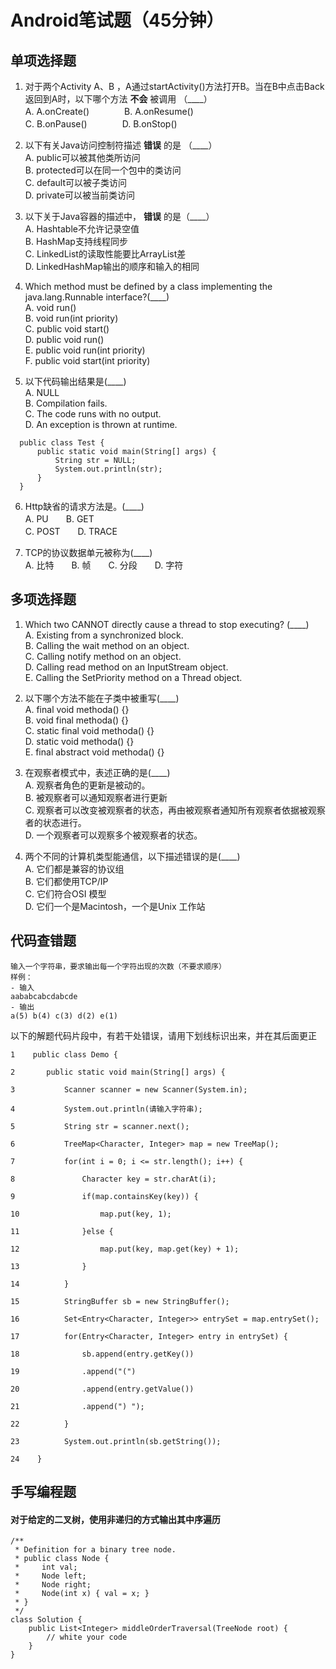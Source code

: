 # Android笔试题（45分钟）
## 单项选择题
1. 对于两个Activity A、B ，A通过startActivity()方法打开B。当在B中点击Back返回到A时，以下哪个方法 **不会** 被调用 （____）  
A.  A.onCreate()　　　　B.  A.onResume()  
C.  B.onPause()　　　　D.  B.onStop()

2. 以下有关Java访问控制符描述 **错误** 的是 （____）  
A.  public可以被其他类所访问  
B.  protected可以在同一个包中的类访问  
C.  default可以被子类访问  
D.  private可以被当前类访问  

3. 以下关于Java容器的描述中， **错误** 的是（____）  
A. Hashtable不允许记录空值  
B. HashMap支持线程同步  
C. LinkedList的读取性能要比ArrayList差  
D. LinkedHashMap输出的顺序和输入的相同  

4. Which method must be defined by a class implementing the java.lang.Runnable interface?(____)  
A. void run()  
B. void run(int priority)  
C. public void start()  
D. public void run()  
E. public void run(int priority)  
F. public void start(int priority)  

5. 以下代码输出结果是(____)  
A. NULL  
B. Compilation fails.  
C. The code runs with no output.  
D. An exception is thrown at runtime. 
```
  public class Test {
      public static void main(String[] args) {
          String str = NULL;
          System.out.println(str);
      }
  }
```
 

6. Http缺省的请求方法是。(____)  
A. PU　　B. GET  
C. POST　　D. TRACE

7. TCP的协议数据单元被称为(____)   
A. 比特　　B. 帧　　C. 分段　　D. 字符

## 多项选择题
1. Which two CANNOT directly cause a thread to stop executing? (____)  
A. Existing from a synchronized block.  
B. Calling the wait method on an object.  
C. Calling notify method on an object.  
D. Calling read method on an InputStream object.  
E. Calling the SetPriority method on a Thread object.  
 
2. 以下哪个方法不能在子类中被重写(____)  
A. final void methoda() {}  
B. void final methoda() {}  
C. static final void methoda() {}  
D. static void methoda() {}  
E. final abstract void methoda() {}  

3. 在观察者模式中，表述正确的是(____)  
A. 观察者角色的更新是被动的。  
B. 被观察者可以通知观察者进行更新  
C. 观察者可以改变被观察者的状态，再由被观察者通知所有观察者依据被观察者的状态进行。  
D. 一个观察者可以观察多个被观察者的状态。  

4. 两个不同的计算机类型能通信，以下描述错误的是(____)  
A. 它们都是兼容的协议组  
B. 它们都使用TCP/IP  
C. 它们符合OSI 模型  
D. 它们一个是Macintosh，一个是Unix 工作站  

## 代码查错题
```
输入一个字符串，要求输出每一个字符出现的次数（不要求顺序）
样例：
- 输入
aababcabcdabcde
- 输出
a(5) b(4) c(3) d(2) e(1)
```
以下的解题代码片段中，有若干处错误，请用下划线标识出来，并在其后面更正
```
1    public class Demo {

2    	public static void main(String[] args) {

3    		Scanner scanner = new Scanner(System.in);

4    		System.out.println(请输入字符串);

5    		String str = scanner.next();

6    		TreeMap<Character, Integer> map = new TreeMap();

7    		for(int i = 0; i <= str.length(); i++) {

8    			Character key = str.charAt(i);

9    			if(map.containsKey(key)) {

10    				map.put(key, 1);

11    			}else {

12    				map.put(key, map.get(key) + 1);

13    			}			

14    		}

15    		StringBuffer sb = new StringBuffer();

16    		Set<Entry<Character, Integer>> entrySet = map.entrySet();

17    		for(Entry<Character, Integer> entry in entrySet) {

18    			sb.append(entry.getKey())

19              .append("(")

20              .append(entry.getValue())

21              .append(") ");

22    		}

23    		System.out.println(sb.getString());

24    }
```


## 手写编程题
#### 对于给定的二叉树，使用非递归的方式输出其中序遍历
```
/**
 * Definition for a binary tree node.
 * public class Node {
 *     int val;
 *     Node left;
 *     Node right;
 *     Node(int x) { val = x; }
 * }
 */
class Solution {
    public List<Integer> middleOrderTraversal(TreeNode root) {
        // white your code
    }
}
```
